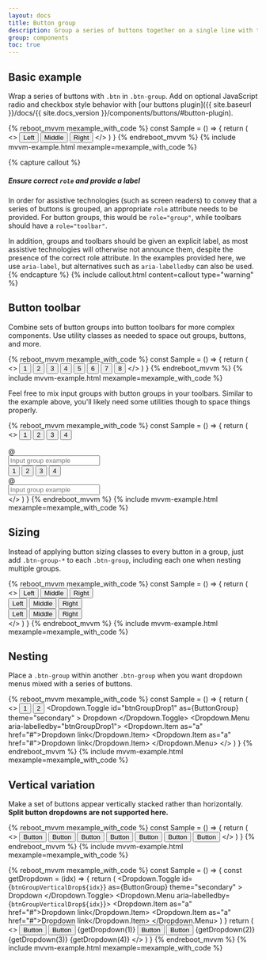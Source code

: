 ```yaml
---
layout: docs
title: Button group
description: Group a series of buttons together on a single line with the button group, and super-power them with JavaScript.
group: components
toc: true
---
```


## Basic example

Wrap a series of buttons with `.btn` in `.btn-group`. Add on optional JavaScript radio and checkbox style behavior with [our buttons plugin]({{ site.baseurl }}/docs/{{ site.docs_version }}/components/buttons/#button-plugin).

{% reboot_mvvm mexample_with_code %}
const Sample = () => {
  return (
    <>
      <ButtonGroup aria-label="Basic example">
        <Button theme="secondary">Left</Button>
        <Button theme="secondary">Middle</Button>
        <Button theme="secondary">Right</Button>
      </ButtonGroup>
    </>
  )
}
{% endreboot_mvvm %}
{% include mvvm-example.html mexample=mexample_with_code %}

{% capture callout %}
##### Ensure correct `role` and provide a label

In order for assistive technologies (such as screen readers) to convey that a series of buttons is grouped, an appropriate `role` attribute needs to be provided. For button groups, this would be `role="group"`, while toolbars should have a `role="toolbar"`.

In addition, groups and toolbars should be given an explicit label, as most assistive technologies will otherwise not announce them, despite the presence of the correct role attribute. In the examples provided here, we use `aria-label`, but alternatives such as `aria-labelledby` can also be used.
{% endcapture %}
{% include callout.html content=callout type="warning" %}

## Button toolbar

Combine sets of button groups into button toolbars for more complex components. Use utility classes as needed to space out groups, buttons, and more.

{% reboot_mvvm mexample_with_code %}
const Sample = () => {
  return (
    <>
      <ButtonToolbar aria-label="Toolbar with button groups">
        <ButtonGroup class="mr-2" aria-label="First group">
          <Button theme="secondary">1</Button>
          <Button theme="secondary">2</Button>
          <Button theme="secondary">3</Button>
          <Button theme="secondary">4</Button>
        </ButtonGroup>
        <ButtonGroup class="mr-2" aria-label="Second group">
          <Button theme="secondary">5</Button>
          <Button theme="secondary">6</Button>
          <Button theme="secondary">7</Button>
        </ButtonGroup>
        <ButtonGroup aria-label="Third group">
          <Button theme="secondary">8</Button>
        </ButtonGroup>
      </ButtonToolbar>
    </>
  )
}
{% endreboot_mvvm %}
{% include mvvm-example.html mexample=mexample_with_code %}

Feel free to mix input groups with button groups in your toolbars. Similar to the example above, you'll likely need some utilities though to space things properly.

{% reboot_mvvm mexample_with_code %}
const Sample = () => {
  return (
    <>
      <ButtonToolbar class="mb-3" aria-label="Toolbar with button groups">
        <ButtonGroup class="mr-2" aria-label="First group">
          <Button theme="secondary">1</Button>
          <Button theme="secondary">2</Button>
          <Button theme="secondary">3</Button>
          <Button theme="secondary">4</Button>
        </ButtonGroup>
        <div class="input-group">
          <div class="input-group-prepend">
            <div class="input-group-text" id="btnGroupAddon">@</div>
          </div>
          <input type="text" class="form-control" placeholder="Input group example" aria-label="Input group example" aria-describedby="btnGroupAddon" />
        </div>
      </ButtonToolbar>
      <ButtonToolbar class="justify-content-between" aria-label="Toolbar with button groups">
        <ButtonGroup class="mr-2" aria-label="First group">
          <Button theme="secondary">1</Button>
          <Button theme="secondary">2</Button>
          <Button theme="secondary">3</Button>
          <Button theme="secondary">4</Button>
        </ButtonGroup>
        <div class="input-group">
          <div class="input-group-prepend">
            <div class="input-group-text" id="btnGroupAddon2">@</div>
          </div>
          <input type="text" class="form-control" placeholder="Input group example" aria-label="Input group example" aria-describedby="btnGroupAddon2" />
        </div>
      </ButtonToolbar>
    </>
  )
}
{% endreboot_mvvm %}
{% include mvvm-example.html mexample=mexample_with_code %}

## Sizing

Instead of applying button sizing classes to every button in a group, just add `.btn-group-*` to each `.btn-group`, including each one when nesting multiple groups.

{% reboot_mvvm mexample_with_code %}
const Sample = () => {
  return (
    <>
      <ButtonGroup size="lg" aria-label="Large button group">
        <Button theme="secondary">Left</Button>
        <Button theme="secondary">Middle</Button>
        <Button theme="secondary">Right</Button>
      </ButtonGroup>
      <br />
      <ButtonGroup aria-label="Default button group">
        <Button theme="secondary">Left</Button>
        <Button theme="secondary">Middle</Button>
        <Button theme="secondary">Right</Button>
      </ButtonGroup>
      <br />
      <ButtonGroup size="sm" aria-label="Small button group">
        <Button theme="secondary">Left</Button>
        <Button theme="secondary">Middle</Button>
        <Button theme="secondary">Right</Button>
      </ButtonGroup>
      <br />
    </>
  )
}
{% endreboot_mvvm %}
{% include mvvm-example.html mexample=mexample_with_code %}

## Nesting

Place a `.btn-group` within another `.btn-group` when you want dropdown menus mixed with a series of buttons.

{% reboot_mvvm mexample_with_code %}
const Sample = () => {
  return (
    <>
      <ButtonGroup aria-label="Button group with nested dropdown">
        <Button theme="secondary">1</Button>
        <Button theme="secondary">2</Button>
        <Dropdown noWrap>
          <Dropdown.Toggle
            id="btnGroupDrop1"
            as={ButtonGroup}
            theme="secondary"
          >
            Dropdown
          </Dropdown.Toggle>
          <Dropdown.Menu aria-labelledby="btnGroupDrop1">
            <Dropdown.Item as="a" href="#">Dropdown link</Dropdown.Item>
            <Dropdown.Item as="a" href="#">Dropdown link</Dropdown.Item>
          </Dropdown.Menu>
        </Dropdown>
      </ButtonGroup>
    </>
  )
}
{% endreboot_mvvm %}
{% include mvvm-example.html mexample=mexample_with_code %}

## Vertical variation

Make a set of buttons appear vertically stacked rather than horizontally. **Split button dropdowns are not supported here.**

{% reboot_mvvm mexample_with_code %}
const Sample = () => {
  return (
    <>
      <ButtonGroup vertical aria-label="Vertical button group">
        <Button theme="secondary">Button</Button>
        <Button theme="secondary">Button</Button>
        <Button theme="secondary">Button</Button>
        <Button theme="secondary">Button</Button>
        <Button theme="secondary">Button</Button>
        <Button theme="secondary">Button</Button>
        <Button theme="secondary">Button</Button>
      </ButtonGroup>
    </>
  )
}
{% endreboot_mvvm %}
{% include mvvm-example.html mexample=mexample_with_code %}

{% reboot_mvvm mexample_with_code %}
const Sample = () => {
  const getDropdown = (idx) => {
    return (
      <Dropdown noWrap>
        <Dropdown.Toggle
          id={`btnGroupVerticalDrop${idx}`}
          as={ButtonGroup}
          theme="secondary"
        >
          Dropdown
        </Dropdown.Toggle>
        <Dropdown.Menu aria-labelledby={`btnGroupVerticalDrop${idx}`}>
          <Dropdown.Item as="a" href="#">Dropdown link</Dropdown.Item>
          <Dropdown.Item as="a" href="#">Dropdown link</Dropdown.Item>
        </Dropdown.Menu>
      </Dropdown>
    )
  }
  return (
    <>
      <ButtonGroup vertical aria-label="Vertical button group">
        <Button theme="secondary">Button</Button>
        <Button theme="secondary">Button</Button>
        {getDropdown(1)}
        <Button theme="secondary">Button</Button>
        <Button theme="secondary">Button</Button>
        {getDropdown(2)}
        {getDropdown(3)}
        {getDropdown(4)}
      </ButtonGroup>
    </>
  )
}
{% endreboot_mvvm %}
{% include mvvm-example.html mexample=mexample_with_code %}